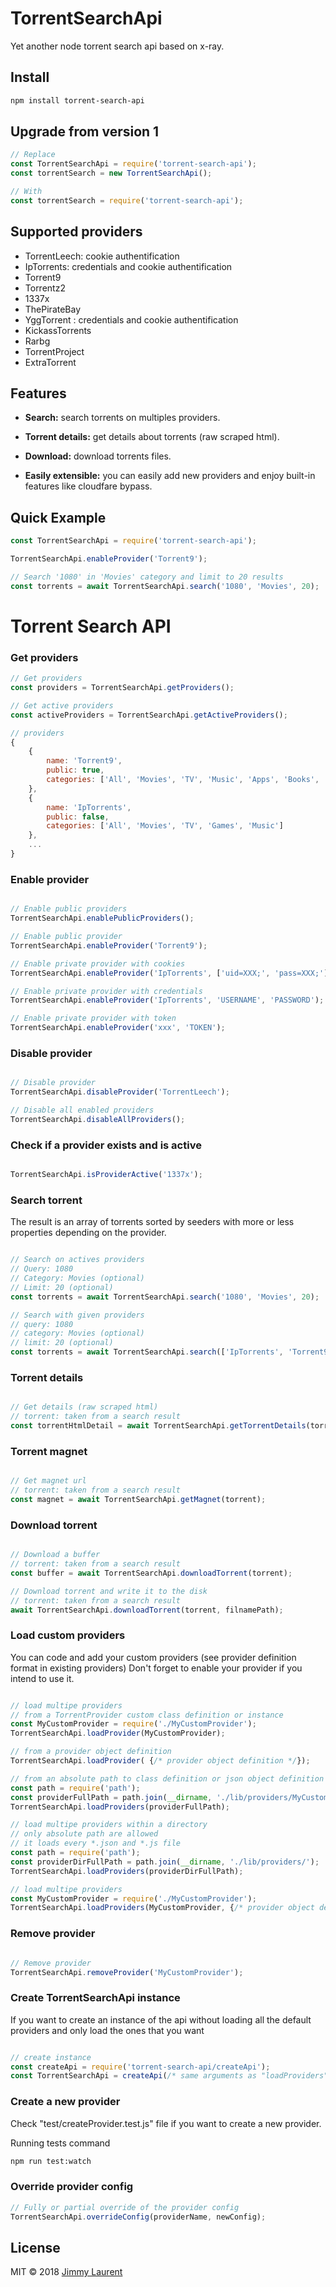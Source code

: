 # TorrentSearchApi

Yet another node torrent search api based on x-ray.

## Install

```bash
npm install torrent-search-api
```

## Upgrade from version 1

```js
// Replace
const TorrentSearchApi = require('torrent-search-api');
const torrentSearch = new TorrentSearchApi();

// With
const torrentSearch = require('torrent-search-api');

```

## Supported providers

- TorrentLeech: cookie authentification
- IpTorrents: credentials and cookie authentification
- Torrent9
- Torrentz2
- 1337x
- ThePirateBay
- YggTorrent : credentials and cookie authentification
- KickassTorrents
- Rarbg
- TorrentProject
- ExtraTorrent

## Features

- **Search:** search torrents on multiples providers.

- **Torrent details:** get details about torrents (raw scraped html).

- **Download:** download torrents files.

- **Easily extensible:** you can easily add new providers and enjoy built-in features like cloudfare bypass.
 

## Quick Example

```js
const TorrentSearchApi = require('torrent-search-api');

TorrentSearchApi.enableProvider('Torrent9');

// Search '1080' in 'Movies' category and limit to 20 results
const torrents = await TorrentSearchApi.search('1080', 'Movies', 20);
```

# Torrent Search API

### Get providers

```js
// Get providers
const providers = TorrentSearchApi.getProviders();

// Get active providers
const activeProviders = TorrentSearchApi.getActiveProviders();

// providers
{
    {
        name: 'Torrent9',
        public: true,
        categories: ['All', 'Movies', 'TV', 'Music', 'Apps', 'Books', 'Top100']
    },
    {
        name: 'IpTorrents',
        public: false,
        categories: ['All', 'Movies', 'TV', 'Games', 'Music']
    },
    ...
}

```

### Enable provider

```js

// Enable public providers
TorrentSearchApi.enablePublicProviders();

// Enable public provider
TorrentSearchApi.enableProvider('Torrent9');

// Enable private provider with cookies
TorrentSearchApi.enableProvider('IpTorrents', ['uid=XXX;', 'pass=XXX;']);

// Enable private provider with credentials
TorrentSearchApi.enableProvider('IpTorrents', 'USERNAME', 'PASSWORD');

// Enable private provider with token
TorrentSearchApi.enableProvider('xxx', 'TOKEN');

```

### Disable provider

```js

// Disable provider
TorrentSearchApi.disableProvider('TorrentLeech');

// Disable all enabled providers
TorrentSearchApi.disableAllProviders();

```

### Check if a provider exists and is active

```js

TorrentSearchApi.isProviderActive('1337x');

```

### Search torrent

The result is an array of torrents sorted by seeders with more or less properties depending on the provider.

```js

// Search on actives providers
// Query: 1080
// Category: Movies (optional)
// Limit: 20 (optional)
const torrents = await TorrentSearchApi.search('1080', 'Movies', 20);

// Search with given providers
// query: 1080
// category: Movies (optional)
// limit: 20 (optional)
const torrents = await TorrentSearchApi.search(['IpTorrents', 'Torrent9'], '1080', 'Movies', 20);

```

### Torrent details

```js

// Get details (raw scraped html)
// torrent: taken from a search result
const torrentHtmlDetail = await TorrentSearchApi.getTorrentDetails(torrent);

```

### Torrent magnet

```js

// Get magnet url
// torrent: taken from a search result
const magnet = await TorrentSearchApi.getMagnet(torrent);

```

### Download torrent

```js

// Download a buffer
// torrent: taken from a search result
const buffer = await TorrentSearchApi.downloadTorrent(torrent);

// Download torrent and write it to the disk
// torrent: taken from a search result
await TorrentSearchApi.downloadTorrent(torrent, filnamePath);
```

### Load custom providers

You can code and add your custom providers (see provider definition format in existing providers)
Don't forget to enable your provider if you intend to use it.

```js

// load multipe providers
// from a TorrentProvider custom class definition or instance
const MyCustomProvider = require('./MyCustomProvider');
TorrentSearchApi.loadProvider(MyCustomProvider);

// from a provider object definition
TorrentSearchApi.loadProvider( {/* provider object definition */});

// from an absolute path to class definition or json object definition
const path = require('path');
const providerFullPath = path.join(__dirname, './lib/providers/MyCustomProvider');
TorrentSearchApi.loadProviders(providerFullPath);

// load multipe providers within a directory
// only absolute path are allowed
// it loads every *.json and *.js file
const path = require('path');
const providerDirFullPath = path.join(__dirname, './lib/providers/');
TorrentSearchApi.loadProviders(providerDirFullPath);

// load multipe providers
const MyCustomProvider = require('./MyCustomProvider');
TorrentSearchApi.loadProviders(MyCustomProvider, {/* provider object definition */}, ...);

```

### Remove provider

```js

// Remove provider
TorrentSearchApi.removeProvider('MyCustomProvider');

```

### Create TorrentSearchApi instance

If you want to create an instance of the api without loading all the default providers and only load the ones that you want

```js

// create instance
const createApi = require('torrent-search-api/createApi');
const TorrentSearchApi = createApi(/* same arguments as "loadProviders" method */)

```

### Create a new provider

Check "test/createProvider.test.js" file if you want to create a new provider.

Running tests command

```bash
npm run test:watch
```

### Override provider config
 ```js
 // Fully or partial override of the provider config
TorrentSearchApi.overrideConfig(providerName, newConfig);
 ```

## License

MIT © 2018 [Jimmy Laurent](https://github.com/JimmyLaurent)
